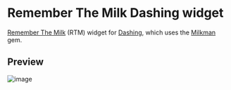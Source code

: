 # Remember The Milk Dashing widget

[Remember The Milk](https://www.rememberthemilk.com/) (RTM) widget for [Dashing](http://shopify.github.com/dashing), which uses the [Milkman](https://github.com/kevintuhumury/milkman) gem.

## Preview

![image](https://f.cloud.github.com/assets/412952/369621/df89490e-a2db-11e2-89ee-6997680bba20.png)

